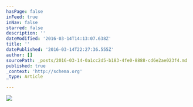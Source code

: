 ```yaml
---
hasPage: false
inFeed: true
inNav: false
starred: false
description: ''
dateModified: '2016-03-14T14:13:07.638Z'
title: ''
datePublished: '2016-03-14T22:27:36.555Z'
author: []
sourcePath: _posts/2016-03-14-0a1cc2d5-b183-4fe0-8888-cd6e2ae023f4.md
published: true
_context: 'http://schema.org'
_type: Article

---
```

![](https://the-grid-user-content.s3-us-west-2.amazonaws.com/98338fbf-f70f-44a9-bb6e-750e5c8738d8.jpg)
